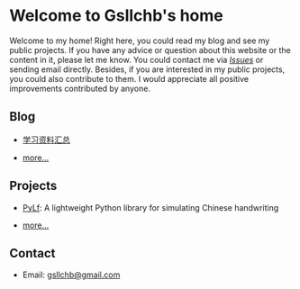 # Welcome to Gsllchb's home

Welcome to my home! Right here, you could read my blog and see my public projects. If you have any advice or question about this website or the content in it, please let me know. You could contact me via [*Issues*][issues] or sending email directly. Besides, if you are interested in my public projects, you could also contribute to them. I would appreciate all positive improvements contributed by anyone.

## Blog

* [学习资料汇总](blog/学习资料汇总.md)

* [more...](blog/index.md)

## Projects

* [PyLf][pylf-home]:
A lightweight Python library for simulating Chinese handwriting

* [more...](projects/index.md)

## Contact

* Email: gsllchb@gmail.com

[issues]: https://github.com/Gsllchb/gsllchb.github.io/issues
[pylf-home]: https://gsllchb.github.io/PyLf/
